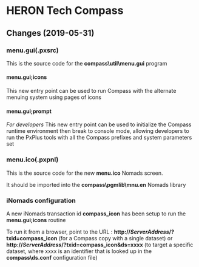 # HERON Tech Compass

## Changes (2019-05-31)

### menu.gui(.pxsrc)
This is the source code for the **compass\util\menu.gui** program

#### menu.gui;icons
This new entry point can be used to run Compass with the alternate menuing system using pages of icons

#### menu.gui;prompt
_For developers_ This new entry point can be used to initialize the Compass runtime environment then break to console mode, allowing developers to run the PxPlus tools with all the Compass prefixes and system parameters set

### menu.ico(.pxpnl)
This is the source code for the new **menu.ico** Nomads screen. 

It should be imported into the **compass\pgmlib\mnu.en** Nomads library

### iNomads configuration

A new iNomads transaction id **compass_icon** has been setup to run the **menu.gui;icons** routine

To run it from a browser, point to the URL : **http://*ServerAddress*/?txid=compass_icon** (for a Compass copy with a single dataset) or **http://*ServerAddress*/?txid=compass_icon&ds=xxxx** (to target a specific dataset, where xxxx is an identifier that is looked up in the **compass\ds.conf** configuration file)
